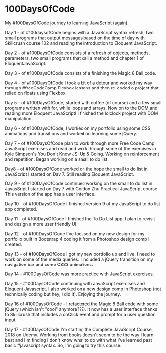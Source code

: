 # 100DaysOfCode
My #100DaysOfCode journey to learning JavaScript (again).

Day 1 - of #100daysofCode begins with a JavaScript syntax refresh, two small programs that output messages based on the time of day with Skillcrush course 102 and reading the introduction to Eloquent JavaScript.

Day 2 -  of #100DaysOfCode consists of a refresh of objects, methods, parameters, two small programs that call a method and chapter 1 of EloquentJavaScript.

Day 3 - of #100DaysOfCode consists of a finishing the Magic 8 Ball code.

Day 4 - of #100DaysOfCode I took a bit of a detour and worked my way through #freeCodeCamp Flexbox lessons and then re-coded a project that relied on floats using Flexbox. 

Day 5 - of #100DaysOfCode, started with coffee (of course) and a few small programs written with for, while loops and arrays. Now on to the DOM and reading more Eloquent JavaScript! I finished the lolclock project with DOM manipulation. 

Day 6 - of #100DaysOfCode, I worked on my portfolio using some CSS animations and transitions and worked on learning some jQuery. 

Day 7 - of #100DaysOfCode plan to work through more Free Code Camp JavaScript exercises and read and work through some of the exercises in Kyle Simpson's You Don't Know JS: Up & Going. Working on reinforcement and repetition. Began working on a small to do list.

Day8 - of #100DaysOfCode worked on the hope the small to do list in JavaScript I started on Day 7. Still reading Eloquent JavaScript.

Day 9 - of #100DaysOfCode continued working on the small to do list in JavasSript I started on Day 7 with Gordon Zhu Practical JavaScript course. This version of the app has a user interface.

Day 10 - of #100DaysOfCode I finished version 9 of my JavaScript to do list app completed. 

Day 11 - of #100DaysOfCode I finished the To Do List app. I plan to revisit and design a more user friendly UI.

Day 12 - of #100DaysOfCode I've focused on my new design for my portfolio built in Bootstrap 4 coding it from a Photoshop design comp I created. 

Day 13 - of #100DaysOfCode I got my new portfolio up and live. I need to work on some of the media queries. I included a jQuery transition on my navigation bar and some CSS3 animations.


Day 14 - #100DaysOfCode was more practice with JavaScript exercises.

Day 15 - #100DaysOfCode continuing with JavaScript exercises and Eloquent Javascript. I also worked on a new design comp in Photoshop (not technically coding but hey, I did it). Enjoying the journey.

Day 16 of #100DaysOfCode - I refactored the Magic 8 Ball code with some jQuery (which isn't "cool" anymore???). It now has a user interface thanks to Skillcrush that includes a onClick event and prompt for a user question input.

Day 17 - #100DaysOfCode I'm starting the Complete JavaScript Course 2018 on Udemy. Working from books doesn't seem to be the way I learn best and I'm finding I don't know what to do with what I've learned past basic #javascript syntax. So, I'm going to try this course.  
